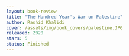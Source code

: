 ```yaml
---
layout: book-review
title: "The Hundred Year's War on Palestine"
author: Rashid Khalidi
cover: /assets/img/book_covers/palestine.JPG
released: 2020
stars: 5
status: Finished
---
```

